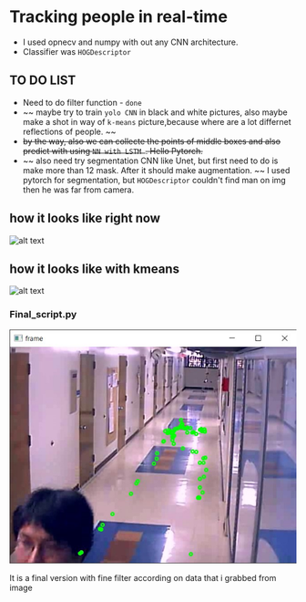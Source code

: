 # Tracking people in real-time



- I used opnecv and numpy with out any CNN architecture.
- Сlassifier was `HOGDescriptor`

## **TO DO LIST**

- Need to do filter function - `done`
- ~~ maybe try to train `yolo CNN` in black and white pictures, also maybe make a shot in way of `k-means` picture,because where are a lot differnet reflections of people. ~~
- ~~by the way, also we can collecte the points of middle boxes and also predict with using `NN with LSTM `. Hello Pytorch.~~
- ~~ also  need try segmentation CNN like Unet, but first need to do is make more than 12 mask. After it should make augmentation. ~~ I used pytorch for segmentation, but `HOGDescriptor` couldn't find man on img then he was far from camera.

## how it looks like right now
![alt text](https://i.ibb.co/VgDJ4Cs/photo-2023-04-02-21-58-01.jpg)

## how it looks like with kmeans
![alt text](https://i.ibb.co/6FtNkKm/iz2-LDu-E-JTs.jpg)

### Final_script.py

![alt text](https://github.com/ViktorPavlovA/tracking-people/blob/main/reference_man/Screenshot_10.jpg)

It is a final version with fine filter according on data that i grabbed from image

 
